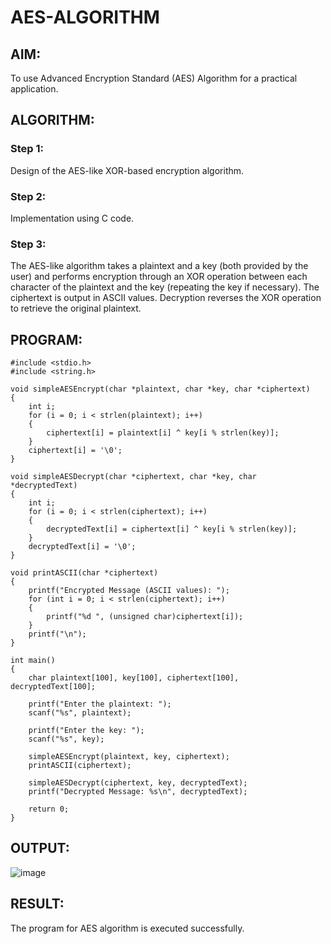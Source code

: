 # AES-ALGORITHM
## AIM:
To use Advanced Encryption Standard (AES) Algorithm for a practical application.

## ALGORITHM:
### Step 1:
Design of the AES-like XOR-based encryption algorithm.

### Step 2:
Implementation using C code.

### Step 3:
The AES-like algorithm takes a plaintext and a key (both provided by the user) and performs encryption
through an XOR operation between each character of the plaintext and the key (repeating the key if necessary). 
The ciphertext is output in ASCII values. Decryption reverses the XOR operation to retrieve the original plaintext.

## PROGRAM:
```
#include <stdio.h>
#include <string.h>

void simpleAESEncrypt(char *plaintext, char *key, char *ciphertext)
{
    int i;
    for (i = 0; i < strlen(plaintext); i++) 
    {
        ciphertext[i] = plaintext[i] ^ key[i % strlen(key)]; 
    }
    ciphertext[i] = '\0'; 
}

void simpleAESDecrypt(char *ciphertext, char *key, char *decryptedText)
{
    int i;
    for (i = 0; i < strlen(ciphertext); i++) 
    {
        decryptedText[i] = ciphertext[i] ^ key[i % strlen(key)]; 
    }
    decryptedText[i] = '\0'; 
}

void printASCII(char *ciphertext) 
{
    printf("Encrypted Message (ASCII values): ");
    for (int i = 0; i < strlen(ciphertext); i++) 
    {
        printf("%d ", (unsigned char)ciphertext[i]); 
    }
    printf("\n");
}

int main() 
{
    char plaintext[100], key[100], ciphertext[100], decryptedText[100];

    printf("Enter the plaintext: ");
    scanf("%s", plaintext);

    printf("Enter the key: ");
    scanf("%s", key);

    simpleAESEncrypt(plaintext, key, ciphertext);
    printASCII(ciphertext);  

    simpleAESDecrypt(ciphertext, key, decryptedText);
    printf("Decrypted Message: %s\n", decryptedText);

    return 0;
}

```
## OUTPUT:
![image](https://github.com/user-attachments/assets/d7309ba9-9d2b-4a46-9117-6567304ad78a)

## RESULT:
The program for AES algorithm is executed successfully.
